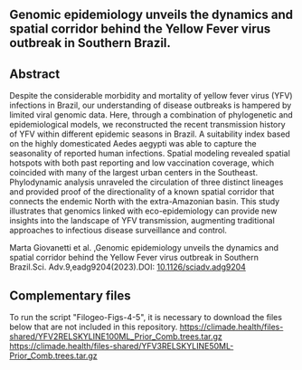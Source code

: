 ## Genomic epidemiology unveils the dynamics and spatial corridor behind the Yellow Fever virus outbreak in Southern Brazil.

## Abstract
Despite the considerable morbidity and mortality of yellow fever virus (YFV) infections in Brazil, our understanding of disease outbreaks is hampered by limited viral genomic data. Here, through a combination of phylogenetic and epidemiological models, we reconstructed the recent transmission history of YFV within different epidemic seasons in Brazil. A suitability index based on the highly domesticated Aedes aegypti was able to capture the seasonality of reported human infections. Spatial modeling revealed spatial hotspots with both past reporting and low vaccination coverage, which coincided with many of the largest urban centers in the Southeast. Phylodynamic analysis unraveled the circulation of three distinct lineages and provided proof of the directionality of a known spatial corridor that connects the endemic North with the extra-Amazonian basin. This study illustrates that genomics linked with eco-epidemiology can provide new insights into the landscape of YFV transmission, augmenting traditional approaches to infectious disease surveillance and control.

Marta Giovanetti et al. ,Genomic epidemiology unveils the dynamics and spatial corridor behind the Yellow Fever virus outbreak in Southern Brazil.Sci. Adv.9,eadg9204(2023).DOI: [10.1126/sciadv.adg9204](https://doi.org/10.1126/sciadv.adg9204)

## Complementary files
To run the script "Filogeo-Figs-4-5", it is necessary to download the files below that are not included in this repository.
https://climade.health/files-shared/YFV2RELSKYLINE100ML_Prior_Comb.trees.tar.gz
https://climade.health/files-shared/YFV3RELSKYLINE50ML-Prior_Comb.trees.tar.gz
